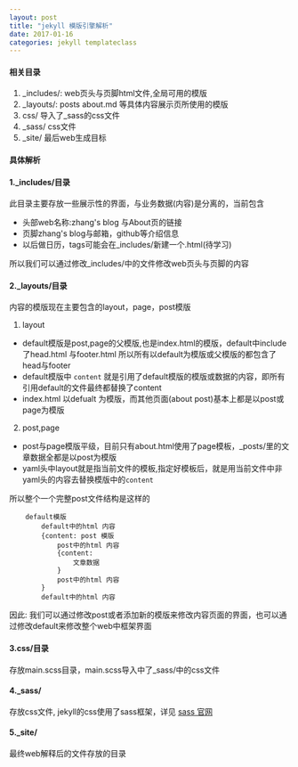 ```yaml
---
layout: post
title: "jekyll 模版引擎解析"
date: 2017-01-16
categories: jekyll templateclass
---
```


#### 相关目录

1. _includes/: web页头与页脚html文件,全局可用的模版
2. _layouts/: posts about.md 等具体内容展示页所使用的模版
3. css/  导入了_sass的css文件
4. _sass/ css文件
5. _site/ 最后web生成目标

#### 具体解析

#### 1._includes/目录
此目录主要存放一些展示性的界面，与业务数据(内容)是分离的，当前包含
* 头部web名称:zhang's blog 与About页的链接
* 页脚zhang's blog与邮箱，github等介绍信息
* 以后做日历，tags可能会在_includes/新建一个.html(待学习)

所以我们可以通过修改_includes/中的文件修改web页头与页脚的内容

#### 2._layouts/目录
内容的模版现在主要包含的layout，page，post模版  

1. layout
* default模版是post,page的父模版,也是index.html的模版，default中include了head.html 与footer.html 所以所有以default为模版或父模版的都包含了head与footer
* default模版中 `content` 就是引用了default模版的模版或数据的内容，即所有引用default的文件最终都替换了content
* index.html 以defualt 为模版，而其他页面(about post)基本上都是以post或page为模版

2. post,page
* post与page模版平级，目前只有about.html使用了page模板，_posts/里的文章数据全都是以post为模版
* yaml头中layout就是指当前文件的模板,指定好模板后，就是用当前文件中非yaml头的内容去替换模版中的`content`

所以整个一个完整post文件结构是这样的
```
    default模版
        default中的html 内容
        {content: post 模版
            post中的html 内容
            {content:
                文章数据
            }
            post中的html 内容
        }
        default中的html 内容
```

因此: 我们可以通过修改post或者添加新的模版来修改内容页面的界面，也可以通过修改default来修改整个web中框架界面

#### 3.css/目录
存放main.scss目录，main.scss导入中了_sass/中的css文件

#### 4._sass/
存放css文件, jekyll的css使用了sass框架，详见 [sass 官网](http://sass-lang.com/)

#### 5._site/
最终web解释后的文件存放的目录

